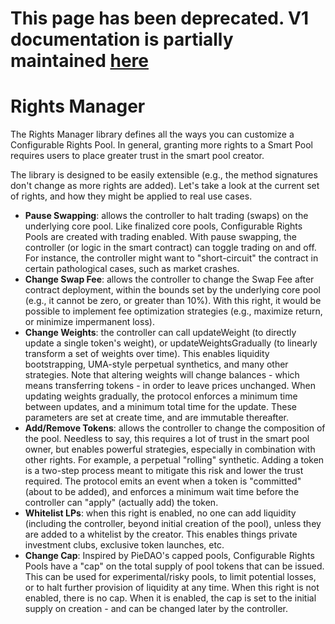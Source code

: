 # This page has been deprecated. V1 documentation is partially maintained [here](https://docs.balancer.fi/v/v1/smart-contracts/smart-pools/rights-manager)

# Rights Manager

The Rights Manager library defines all the ways you can customize a Configurable Rights Pool. In general, granting more rights to a Smart Pool requires users to place greater trust in the smart pool creator.

The library is designed to be easily extensible \(e.g., the method signatures don't change as more rights are added\). Let's take a look at the current set of rights, and how they might be applied to real use cases.

* **Pause Swapping**: allows the controller to halt trading \(swaps\) on the underlying core pool. Like finalized core pools, Configurable Rights Pools are created with trading enabled. With pause swapping, the controller \(or logic in the smart contract\) can toggle trading on and off. For instance, the controller might want to "short-circuit" the contract in certain pathological cases, such as market crashes.
* **Change Swap Fee**: allows the controller to change the Swap Fee after contract deployment, within the bounds set by the underlying core pool \(e.g., it cannot be zero, or greater than 10%\). With this right, it would be possible to implement fee optimization strategies \(e.g., maximize return, or minimize impermanent loss\).
* **Change Weights**: the controller can call updateWeight \(to directly update a single token's weight\), or updateWeightsGradually \(to linearly transform a set of weights over time\). This enables liquidity bootstrapping, UMA-style perpetual synthetics, and many other strategies. Note that altering weights will change balances - which means transferring tokens - in order to leave prices unchanged. When updating weights gradually, the protocol enforces a minimum time between updates, and a minimum total time for the update. These parameters are set at create time, and are immutable thereafter.
* **Add/Remove Tokens**: allows the controller to change the composition of the pool. Needless to say, this requires a lot of trust in the smart pool owner, but enables powerful strategies, especially in combination with other rights. For example, a perpetual "rolling" synthetic. Adding a token is a two-step process meant to mitigate this risk and lower the trust required. The protocol emits an event when a token is "committed" \(about to be added\), and enforces a minimum wait time before the controller can "apply" \(actually add\) the token.
* **Whitelist LPs**: when this right is enabled, no one can add liquidity \(including the controller, beyond initial creation of the pool\), unless they are added to a whitelist by the creator. This enables things private investment clubs, exclusive token launches, etc.
* **Change Cap**: Inspired by PieDAO's capped pools, Configurable Rights Pools have a "cap" on the total supply of pool tokens that can be issued. This can be used for experimental/risky pools, to limit potential losses, or to halt further provision of liquidity at any time. When this right is not enabled, there is no cap. When it is enabled, the cap is set to the initial supply on creation - and can be changed later by the controller.

